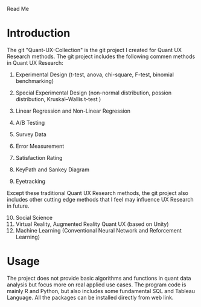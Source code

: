 Read Me

# Introduction

The git "Quant-UX-Collection" is the git project I created for Quant UX Research methods. The git project includes the following commen methods in Quant UX Research:

1. Experimental Design (t-test, anova, chi-square, F-test, binomial benchmarking)
2. Special Experimental Design (non-normal distribution, possion distribution, Kruskal–Wallis t-test )

3. Linear Regression and Non-Linear Regression
4. A/B Testing
5. Survey Data
6. Error Measurement
7. Satisfaction Rating
8. KeyPath and Sankey Diagram
9. Eyetracking 


Except these traditional Quant UX Research methods, the git project also includes other cutting edge methods that I feel may influence UX Research in future.

10. Social Science
11. Virtual Reality, Augmented Reality Quant UX (based on Unity)
12. Machine Learning (Conventional Neural Network and Reforcement Learning)

# Usage
The project does not provide basic algorithms and functions in quant data analysis but focus more on real applied use cases. The program code is mainly R and Python, but also includes some fundamental SQL and Tableau Language. All the packages can be installed directly from web link.
